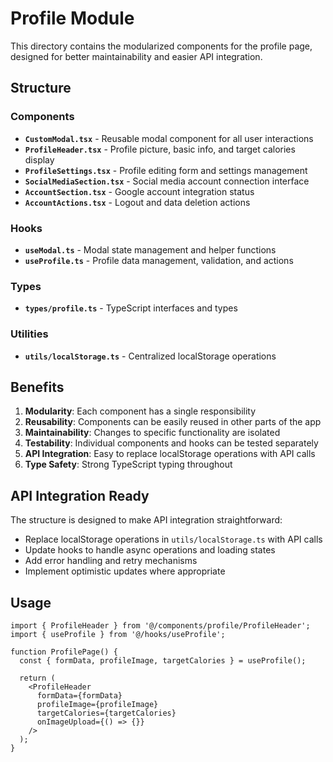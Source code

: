 # Profile Module

This directory contains the modularized components for the profile page, designed for better maintainability and easier API integration.

## Structure

### Components
- **`CustomModal.tsx`** - Reusable modal component for all user interactions
- **`ProfileHeader.tsx`** - Profile picture, basic info, and target calories display
- **`ProfileSettings.tsx`** - Profile editing form and settings management
- **`SocialMediaSection.tsx`** - Social media account connection interface
- **`AccountSection.tsx`** - Google account integration status
- **`AccountActions.tsx`** - Logout and data deletion actions

### Hooks
- **`useModal.ts`** - Modal state management and helper functions
- **`useProfile.ts`** - Profile data management, validation, and actions

### Types
- **`types/profile.ts`** - TypeScript interfaces and types

### Utilities
- **`utils/localStorage.ts`** - Centralized localStorage operations

## Benefits

1. **Modularity**: Each component has a single responsibility
2. **Reusability**: Components can be easily reused in other parts of the app
3. **Maintainability**: Changes to specific functionality are isolated
4. **Testability**: Individual components and hooks can be tested separately
5. **API Integration**: Easy to replace localStorage operations with API calls
6. **Type Safety**: Strong TypeScript typing throughout

## API Integration Ready

The structure is designed to make API integration straightforward:

- Replace localStorage operations in `utils/localStorage.ts` with API calls
- Update hooks to handle async operations and loading states
- Add error handling and retry mechanisms
- Implement optimistic updates where appropriate

## Usage

```tsx
import { ProfileHeader } from '@/components/profile/ProfileHeader';
import { useProfile } from '@/hooks/useProfile';

function ProfilePage() {
  const { formData, profileImage, targetCalories } = useProfile();
  
  return (
    <ProfileHeader
      formData={formData}
      profileImage={profileImage}
      targetCalories={targetCalories}
      onImageUpload={() => {}}
    />
  );
} 